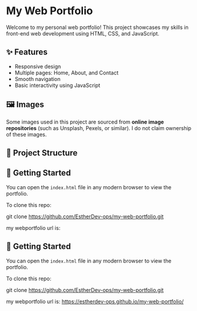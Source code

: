 # My Web Portfolio

Welcome to my personal web portfolio! This project showcases my skills in front-end web development using HTML, CSS, and JavaScript.

## ✨ Features

- Responsive design
- Multiple pages: Home, About, and Contact
- Smooth navigation
- Basic interactivity using JavaScript

## 🖼️ Images

Some images used in this project are sourced from **online image repositories** (such as Unsplash, Pexels, or similar). I do not claim ownership of these images.

## 📁 Project Structure


## 🚀 Getting Started

You can open the `index.html` file in any modern browser to view the portfolio.

To clone this repo:

git clone https://github.com/EstherDev-ops/my-web-portfolio.git

my webportfolio url is: 
## 🚀 Getting Started

You can open the `index.html` file in any modern browser to view the portfolio.

To clone this repo:


git clone https://github.com/EstherDev-ops/my-web-portfolio.git

my webportfolio url is: 
https://estherdev-ops.github.io/my-web-portfolio/


